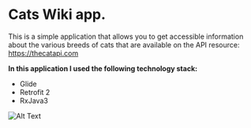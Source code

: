 # Cats Wiki app.
This is a simple application that allows you to get accessible information about the various breeds of cats that are available on the API resource: https://thecatapi.com



__In this application I used the following technology stack:__
- Glide
- Retrofit 2
- RxJava3

![Alt Text](CatsApp.gif)